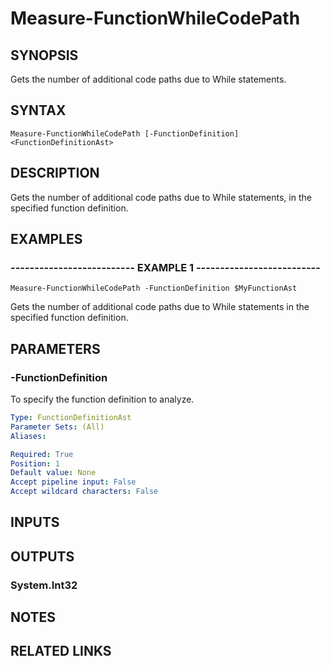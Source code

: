 # Measure-FunctionWhileCodePath

## SYNOPSIS
Gets the number of additional code paths due to While statements.

## SYNTAX

```
Measure-FunctionWhileCodePath [-FunctionDefinition] <FunctionDefinitionAst>
```

## DESCRIPTION
Gets the number of additional code paths due to While statements, in the specified function definition.

## EXAMPLES

### -------------------------- EXAMPLE 1 --------------------------
```
Measure-FunctionWhileCodePath -FunctionDefinition $MyFunctionAst
```

Gets the number of additional code paths due to While statements in the specified function definition.

## PARAMETERS

### -FunctionDefinition
To specify the function definition to analyze.

```yaml
Type: FunctionDefinitionAst
Parameter Sets: (All)
Aliases: 

Required: True
Position: 1
Default value: None
Accept pipeline input: False
Accept wildcard characters: False
```

## INPUTS

## OUTPUTS

### System.Int32

## NOTES

## RELATED LINKS

